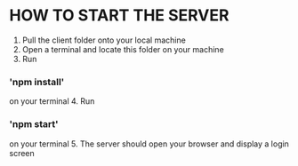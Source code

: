 # HOW TO START THE SERVER
1. Pull the client folder onto your local machine
2. Open a terminal and locate this folder on your machine
3. Run 
### 'npm install'
on your terminal
4. Run 
### 'npm start'
on your terminal
5. The server should open your browser and display a login screen
